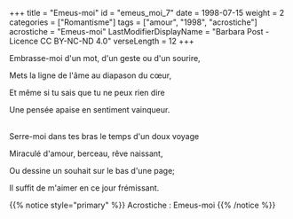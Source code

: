 +++
title = "Emeus-moi"
id = "emeus_moi_7"
date = 1998-07-15
weight = 2
categories = ["Romantisme"]
tags = ["amour", "1998", "acrostiche"]
acrostiche = "Emeus-moi"
LastModifierDisplayName = "Barbara Post - Licence CC BY-NC-ND 4.0"
verseLength = 12
+++

Embrasse-moi d'un mot, d'un geste ou d'un sourire,

Mets la ligne de l'âme au diapason du cœur,

Et même si tu sais que tu ne peux rien dire

Une pensée apaise en sentiment vainqueur.

 \
Serre-moi dans tes bras le temps d'un doux voyage

Miraculé d'amour, berceau, rêve naissant,

Ou dessine un souhait sur le bas d'une page;

Il suffit de m'aimer en ce jour frémissant.

{{% notice style="primary" %}}
Acrostiche : Emeus-moi
{{% /notice %}}

